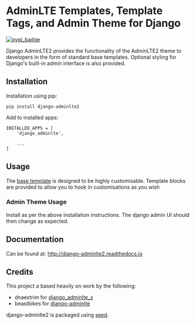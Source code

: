 AdminLTE Templates, Template Tags, and Admin Theme for Django
=============================================================

[![pypi_badge](https://badge.fury.io/py/django-adminlte2.png)](pypi.python.org/pypi/django-adminlte2)

Django AdminLTE2 provides the functionality of the AdminLTE2 theme
to developers in the form of standard base templates. Optional styling for
Django's built-in admin interface is also provided.

Installation
------------

Installation using pip:

    pip install django-adminlte2

Add to installed apps:

    INSTALLED_APPS = [
        'django_adminlte',

        ...
    ]

Usage
-----

The [base template] is designed to be highly customisable. Template blocks are provided to
allow you to hook in customisations as you wish

### Admin Theme Usage

Install as per the above installation instructions. The django admin UI should then change as expected.

Documentation
-------------

Can be found at: http://django-adminlte2.readthedocs.io

Credits
-------

This project a based heavily on work by the following:

* dnaextrim for [django_adminlte_x]
* beastbikes for [django-adminlte]

django-adminlte2 is packaged using [seed].

  [seed]: https://github.com/adamcharnock/seed/
  [django_adminlte_x]: https://github.com/dnaextrim/django_adminlte_x
  [django-adminlte]: https://github.com/beastbikes/django-adminlte/
  [base template]: https://github.com/adamcharnock/django-adminlte2/blob/master/django_adminlte/templates/adminlte/base.html
